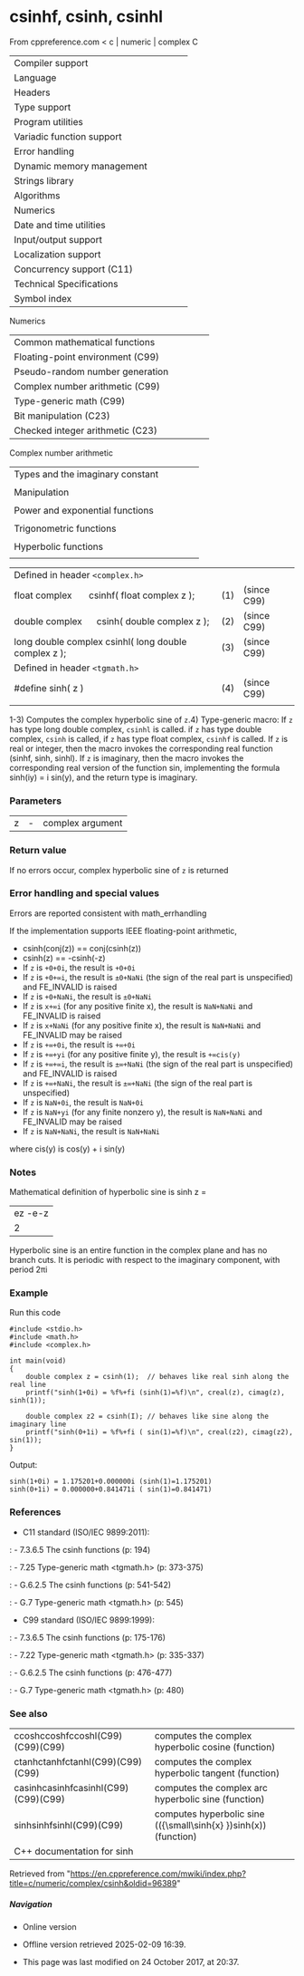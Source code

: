 # csinhf, csinh, csinhl

From cppreference.com
< c‎ | numeric‎ | complex
 C

|  |  |  |  |  |
| --- | --- | --- | --- | --- |
| Compiler support | | | | |
| Language | | | | |
| Headers | | | | |
| Type support | | | | |
| Program utilities | | | | |
| Variadic function support | | | | |
| Error handling | | | | |
| Dynamic memory management | | | | |
| Strings library | | | | |
| Algorithms | | | | |
| Numerics | | | | |
| Date and time utilities | | | | |
| Input/output support | | | | |
| Localization support | | | | |
| Concurrency support (C11) | | | | |
| Technical Specifications | | | | |
| Symbol index | | | | |

 Numerics

|  |  |  |  |  |
| --- | --- | --- | --- | --- |
| Common mathematical functions | | | | |
| Floating-point environment (C99) | | | | |
| Pseudo-random number generation | | | | |
| Complex number arithmetic (C99) | | | | |
| Type-generic math (C99) | | | | |
| Bit manipulation (C23) | | | | |
| Checked integer arithmetic (C23) | | | | |

 Complex number arithmetic

|  |  |  |  |  |
| --- | --- | --- | --- | --- |
| Types and the imaginary constant | | | | |
| |  |  |  |  |  | | --- | --- | --- | --- | --- | | complex(C99) | | | | | | _Complex_I(C99) | | | | | | CMPLX(C11) | | | | | | |  |  |  |  |  | | --- | --- | --- | --- | --- | | imaginary(C99) | | | | | | _Imaginary_I(C99) | | | | | | I(C99) | | | | | |
| Manipulation | | | | |
| |  |  |  |  |  | | --- | --- | --- | --- | --- | | cimag(C99) | | | | | | creal(C99) | | | | | | carg(C99) | | | | | | |  |  |  |  |  | | --- | --- | --- | --- | --- | | cabs(C99) | | | | | | conj(C99) | | | | | | cproj(C99) | | | | | |
| Power and exponential functions | | | | |
| |  |  |  |  |  | | --- | --- | --- | --- | --- | | cexp(C99) | | | | | | clog(C99) | | | | | | |  |  |  |  |  | | --- | --- | --- | --- | --- | | cpow(C99) | | | | | | csqrt(C99) | | | | | |
| Trigonometric functions | | | | |
| |  |  |  |  |  | | --- | --- | --- | --- | --- | | ccos(C99) | | | | | | csin(C99) | | | | | | ctan(C99) | | | | | | |  |  |  |  |  | | --- | --- | --- | --- | --- | | cacos(C99) | | | | | | casin(C99) | | | | | | catan(C99) | | | | | |
| Hyperbolic functions | | | | |
| |  |  |  |  |  | | --- | --- | --- | --- | --- | | ccosh(C99) | | | | | | ****csinh****(C99) | | | | | | ctanh(C99) | | | | | | |  |  |  |  |  | | --- | --- | --- | --- | --- | | cacosh(C99) | | | | | | casinh(C99) | | | | | | catanh(C99) | | | | | |

|  |  |  |
| --- | --- | --- |
| Defined in header `<complex.h>` |  |  |
| float complex       csinhf( float complex z ); | (1) | (since C99) |
| double complex      csinh( double complex z ); | (2) | (since C99) |
| long double complex csinhl( long double complex z ); | (3) | (since C99) |
| Defined in header `<tgmath.h>` |  |  |
| #define sinh( z ) | (4) | (since C99) |
|  |  |  |

1-3) Computes the complex hyperbolic sine of `z`.4) Type-generic macro: If `z` has type long double complex, `csinhl` is called. if `z` has type double complex, `csinh` is called, if `z` has type float complex, `csinhf` is called. If `z` is real or integer, then the macro invokes the corresponding real function (sinhf, sinh, sinhl). If `z` is imaginary, then the macro invokes the corresponding real version of the function sin, implementing the formula sinh(iy) = i sin(y), and the return type is imaginary.

### Parameters

|  |  |  |
| --- | --- | --- |
| z | - | complex argument |

### Return value

If no errors occur, complex hyperbolic sine of `z` is returned

### Error handling and special values

Errors are reported consistent with math_errhandling

If the implementation supports IEEE floating-point arithmetic,

- csinh(conj(z)) == conj(csinh(z))
- csinh(z) == -csinh(-z)
- If `z` is `+0+0i`, the result is `+0+0i`
- If `z` is `+0+∞i`, the result is `±0+NaNi` (the sign of the real part is unspecified) and FE_INVALID is raised
- If `z` is `+0+NaNi`, the result is `±0+NaNi`
- If `z` is `x+∞i` (for any positive finite x), the result is `NaN+NaNi` and FE_INVALID is raised
- If `z` is `x+NaNi` (for any positive finite x), the result is `NaN+NaNi` and FE_INVALID may be raised
- If `z` is `+∞+0i`, the result is `+∞+0i`
- If `z` is `+∞+yi` (for any positive finite y), the result is `+∞cis(y)`
- If `z` is `+∞+∞i`, the result is `±∞+NaNi` (the sign of the real part is unspecified) and FE_INVALID is raised
- If `z` is `+∞+NaNi`, the result is `±∞+NaNi` (the sign of the real part is unspecified)
- If `z` is `NaN+0i`, the result is `NaN+0i`
- If `z` is `NaN+yi` (for any finite nonzero y), the result is `NaN+NaNi` and FE_INVALID may be raised
- If `z` is `NaN+NaNi`, the result is `NaN+NaNi`

where cis(y) is cos(y) + i sin(y)

### Notes

Mathematical definition of hyperbolic sine is sinh z = 

|  |
| --- |
| ez -e-z |
| 2 |

Hyperbolic sine is an entire function in the complex plane and has no branch cuts. It is periodic with respect to the imaginary component, with period 2πi

### Example

Run this code

```
#include <stdio.h>
#include <math.h>
#include <complex.h>
 
int main(void)
{
    double complex z = csinh(1);  // behaves like real sinh along the real line
    printf("sinh(1+0i) = %f%+fi (sinh(1)=%f)\n", creal(z), cimag(z), sinh(1));
 
    double complex z2 = csinh(I); // behaves like sine along the imaginary line
    printf("sinh(0+1i) = %f%+fi ( sin(1)=%f)\n", creal(z2), cimag(z2), sin(1));
}

```

Output:

```
sinh(1+0i) = 1.175201+0.000000i (sinh(1)=1.175201)
sinh(0+1i) = 0.000000+0.841471i ( sin(1)=0.841471)

```

### References

- C11 standard (ISO/IEC 9899:2011):

:   - 7.3.6.5 The csinh functions (p: 194)

:   - 7.25 Type-generic math <tgmath.h> (p: 373-375)

:   - G.6.2.5 The csinh functions (p: 541-542)

:   - G.7 Type-generic math <tgmath.h> (p: 545)

- C99 standard (ISO/IEC 9899:1999):

:   - 7.3.6.5 The csinh functions (p: 175-176)

:   - 7.22 Type-generic math <tgmath.h> (p: 335-337)

:   - G.6.2.5 The csinh functions (p: 476-477)

:   - G.7 Type-generic math <tgmath.h> (p: 480)

### See also

|  |  |
| --- | --- |
| ccoshccoshfccoshl(C99)(C99)(C99) | computes the complex hyperbolic cosine   (function) |
| ctanhctanhfctanhl(C99)(C99)(C99) | computes the complex hyperbolic tangent   (function) |
| casinhcasinhfcasinhl(C99)(C99)(C99) | computes the complex arc hyperbolic sine   (function) |
| sinhsinhfsinhl(C99)(C99) | computes hyperbolic sine (\({\small\sinh{x} }\)sinh(x))   (function) |
| C++ documentation for sinh | |

Retrieved from "<https://en.cppreference.com/mwiki/index.php?title=c/numeric/complex/csinh&oldid=96389>"

##### Navigation

- Online version
- Offline version retrieved 2025-02-09 16:39.

- This page was last modified on 24 October 2017, at 20:37.